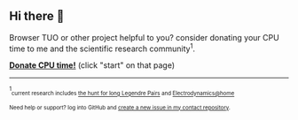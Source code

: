 ## Hi there 👋

Browser TUO or other project helpful to you? consider donating your CPU time to me and the scientific research community<sup>1</sup>.

**<a href="https://dcp.work/?bankAccount=0x86c2e2D24336ADa0EFcBe0E274b1dcCD1a41e8F2" rel="nofollow noopener noreferrer">Donate CPU time!</a>** (click "start" on that page)

---

<sup><sup>1</sup></sup><sup><sub>current research includes [the hunt for long Legendre Pairs](https://distributive.network/lp117) and [Electrodynamics@home](https://electrodynamics.org/)</sub></sup>

<sub><sup>Need help or support? log into GitHub and [create a new issue in my contact repository](https://github.com/juuikpqy/contact/issues/new).</sup></sub>

<br />
<br />
<br />
<br />
<br />
